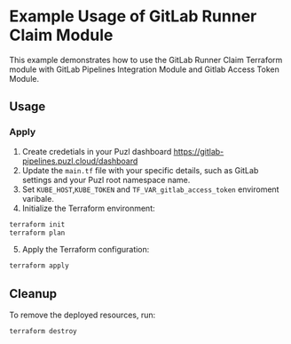 # Example Usage of GitLab Runner Claim Module

This example demonstrates how to use the GitLab Runner Claim Terraform module with GitLab Pipelines Integration Module and Gitlab Access Token Module.

## Usage

### Apply

1. Create credetials in your Puzl dashboard https://gitlab-pipelines.puzl.cloud/dashboard
2. Update the `main.tf` file with your specific details, such as GitLab settings and your Puzl root namespace name.
3. Set `KUBE_HOST`,`KUBE_TOKEN` and `TF_VAR_gitlab_access_token` enviroment varibale.
4. Initialize the Terraform environment:

```bash
terraform init
terraform plan
```

5. Apply the Terraform configuration:

```bash
terraform apply
```

## Cleanup

To remove the deployed resources, run:

```bash
terraform destroy
```
